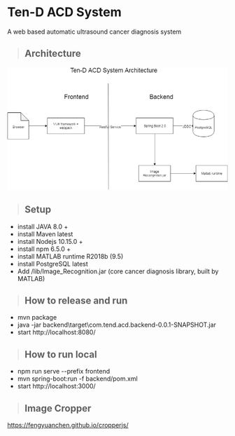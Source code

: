# Ten-D ACD System
A web based automatic ultrasound cancer diagnosis system

> ## Architecture
![Ten-D ACD System](doc/tend-architecture.png)


> ## Setup
- install JAVA 8.0 +
- install Maven latest
- install Nodejs 10.15.0 +
- install npm 6.5.0 + 
- install MATLAB runtime R2018b (9.5)  
- install PostgreSQL latest
- Add /lib/Image_Recognition.jar (core cancer diagnosis library, built by MATLAB)

> ## How to release and run
- mvn package
- java -jar backend\target\com.tend.acd.backend-0.0.1-SNAPSHOT.jar
- start http://localhost:8080/

> ## How to run local
- npm run serve --prefix frontend
- mvn spring-boot:run -f backend/pom.xml
- start http://localhost:3000/

> ## Image Cropper
https://fengyuanchen.github.io/cropperjs/